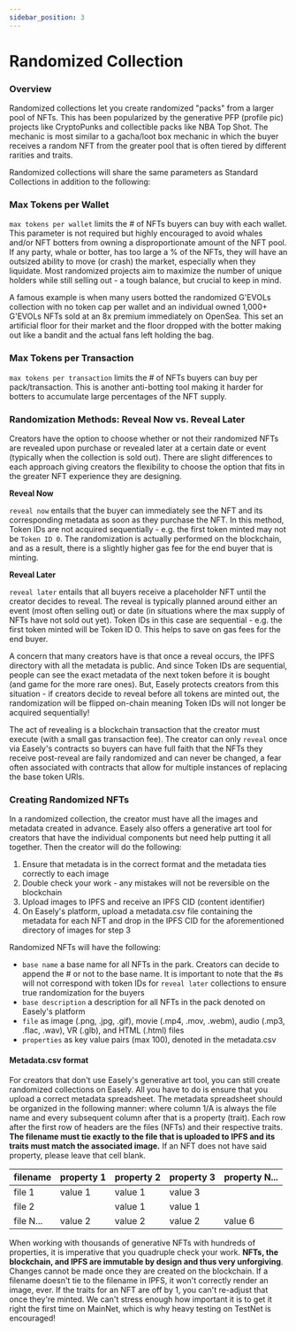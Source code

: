 ```yaml
---
sidebar_position: 3
---
```


# Randomized Collection

### Overview

Randomized collections let you create randomized "packs" from a larger pool of NFTs. This has been popularized by the generative PFP (profile pic) projects like CryptoPunks and collectible packs like NBA Top Shot. The mechanic is most similar to a gacha/loot box mechanic in which the buyer receives a random NFT from the greater pool that is often tiered by different rarities and traits. 

Randomized collections will share the same parameters as Standard Collections in addition to the following:

### Max Tokens per Wallet 

`max tokens per wallet` limits the # of NFTs buyers can buy with each wallet. This parameter is not required but highly encouraged to avoid whales and/or NFT botters from owning a disproportionate amount of the NFT pool. If any party, whale or botter, has too large a % of the NFTs, they will have an outsized ability to move (or crash) the market, especially when they liquidate. Most randomized projects aim to maximize the number of unique holders while still selling out - a tough balance, but crucial to keep in mind. 

A famous example is when many users botted the randomized G'EVOLs collection with no token cap per wallet and an individual owned 1,000+ G'EVOLs NFTs sold at an 8x premium immediately on OpenSea. This set an artificial floor for their market and the floor dropped with the botter making out like a bandit and the actual fans left holding the bag. 

### Max Tokens per Transaction

`max tokens per transaction` limits the # of NFTs buyers can buy per pack/transaction. This is another anti-botting tool making it harder for botters to accumulate large percentages of the NFT supply. 

### Randomization Methods: Reveal Now vs. Reveal Later

Creators have the option to choose whether or not their randomized NFTs are revealed upon purchase or revealed later at a certain date or event (typically when the collection is sold out). There are slight differences to each approach giving creators the flexibility to choose the option that fits in the greater NFT experience they are designing. 

**Reveal Now**

`reveal now` entails that the buyer can immediately see the NFT and its corresponding metadata as soon as they purchase the NFT. In this method, Token IDs are not acquired sequentially - e.g. the first token minted may not be `Token ID 0`. The randomization is actually performed on the blockchain, and as a result, there is a slightly higher gas fee for the end buyer that is minting. 

**Reveal Later**

`reveal later` entails that all buyers receive a placeholder NFT until the creator decides to reveal. The reveal is typically planned around either an event (most often selling out) or date (in situations where the max supply of NFTs have not sold out yet). Token IDs in this case are sequential - e.g. the first token minted will be Token ID 0. This helps to save on gas fees for the end buyer. 

A concern that many creators have is that once a reveal occurs, the IPFS directory with all the metadata is public. And since Token IDs are sequential, people can see the exact metadata of the next token before it is bought (and game for the more rare ones). But, Easely protects creators from this situation - if creators decide to reveal before all tokens are minted out, the randomization will be flipped on-chain meaning Token IDs will not longer be acquired sequentially!

The act of revealing is a blockchain transaction that the creator must execute (with a small gas transaction fee). The creator can only `reveal` once via Easely's contracts so buyers can have full faith that the NFTs they receive post-reveal are faily randomized and can never be changed, a fear often associated with contracts that allow for multiple instances of replacing the base token URIs.

### Creating Randomized NFTs

In a randomized collection, the creator must have all the images and metadata created in advance. Easely also offers a generative art tool for creators that have the individual components but need help putting it all together. Then the creator will do the following:

1. Ensure that metadata is in the correct format and the metadata ties correctly to each image
2. Double check your work - any mistakes will not be reversible on the blockchain
3. Upload images to IPFS and receive an IPFS CID (content identifier)
4. On Easely's platform, upload a metadata.csv file containing the metadata for each NFT and drop in the IPFS CID for the aforementioned directory of images for step 3

Randomized NFTs will have the following:
* `base name` a base name for all NFTs in the park. Creators can decide to append the # or not to the base name. It is important to note that the #s will not correspond with token IDs for `reveal later` collections to ensure true randomization for the buyers
* `base description` a description for all NFTs in the pack denoted on Easely's platform
* `file` as image (.png, .jpg, .gif), movie (.mp4, .mov, .webm), audio (.mp3, .flac, .wav), VR (.glb), and HTML (.html) files
* `properties` as key value pairs (max 100), denoted in the metadata.csv 

#### Metadata.csv format

For creators that don't use Easely's generative art tool, you can still create randomized collections on Easely. All you have to do is ensure that you upload a correct metadata spreadsheet. The metadata spreadsheet should be organized in the following manner: where column 1/A is always the file name and every subsequent column after that is a property (trait). Each row after the first row of headers are the files (NFTs) and their respective traits. **The filename must tie exactly to the file that is uploaded to IPFS and its traits must match the associated image.** If an NFT does not have said property, please leave that cell blank. 

| filename  | property 1 | property 2 | property 3 | property N... |
| --------- | ---------- | ---------- | ---------- | ----------    |
| file 1    | value 1    | value 1    | value 3    |               |
| file 2    |            | value 1    | value 1    |               |
| file N... | value 2    | value 2    | value 2    | value 6       |

When working with thousands of generative NFTs with hundreds of properties, it is imperative that you quadruple check your work. **NFTs, the blockchain, and IPFS are immutable by design and thus very unforgiving**. Changes cannot be made once they are created on the blockchain. If a filename doesn't tie to the filename in IPFS, it won't correctly render an image, ever. If the traits for an NFT are off by 1, you can't re-adjust that once they're minted. We can't stress enough how important it is to get it right the first time on MainNet, which is why heavy testing on TestNet is encouraged! 